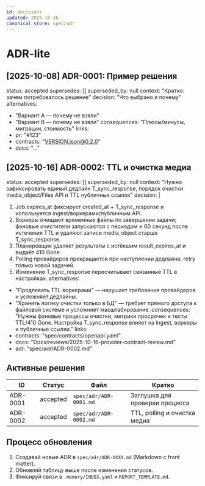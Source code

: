 ```yaml
---
id: decisions
updated: 2025-10-16
canonical_store: spec/adr
---
```


# ADR-lite

## [2025-10-08] ADR-0001: Пример решения
status: accepted
supersedes: []
superseded_by: null
context: "Кратко: зачем потребовалось решение"
decision: "Что выбрано и почему"
alternatives:
  - "Вариант A — почему не взяли"
  - "Вариант B — почему не взяли"
consequences: "Плюсы/минусы, миграции, стоимость"
links:
  - pr: "#123"
  - contracts: "VERSION.json@0.2.0"
  - docs: "…"

## [2025-10-16] ADR-0002: TTL и очистка медиа
status: accepted
supersedes: []
superseded_by: null
context: "Нужно зафиксировать единый дедлайн T_sync_response, порядок очистки media_object/Files API и TTL публичных ссылок"
decision: |
  1. Job.expires_at фиксирует created_at + T_sync_response и используется ingest/воркерами/публичным API.
  2. Воркеры очищают временные файлы по завершении задачи; фоновые очистители запускаются с периодом ≤ 60 секунд после истечения TTL и удаляют записи media_object старше T_sync_response.
  3. Планировщик удаляет результаты с истёкшим result_expires_at и выдаёт 410 Gone.
  4. Polling провайдеров прекращается при наступлении дедлайна; retry только новой задачей.
  5. Изменение T_sync_response пересчитывает связанные TTL в настройках.
alternatives:
  - "Продлевать TTL воркерами" — нарушает требования провайдеров и усложняет дедлайны.
  - "Хранить логику очистки только в БД" — требует прямого доступа к файловой системе и усложняет масштабирование.
consequences: "Нужны фоновые процессы очистки, метрики просрочек и тесты TTL/410 Gone. Настройка T_sync_response влияет на ingest, воркеры и публичные ссылки."
links:
  - contracts: "spec/contracts/openapi.yaml"
  - docs: "Docs/reviews/2025-10-16-provider-contract-review.md"
  - adr: "spec/adr/ADR-0002.md"

## Активные решения

| ID | Статус | Файл | Кратко |
| --- | --- | --- | --- |
| ADR-0001 | accepted | `spec/adr/ADR-0001.md` | Заглушка для проверки процесса |
| ADR-0002 | accepted | `spec/adr/ADR-0002.md` | TTL, polling и очистка медиа |

## Процесс обновления

1. Создавай новые ADR в `spec/adr/ADR-XXXX.md` (Markdown с front matter).
2. Обновляй таблицу выше после изменения статусов.
3. Фиксируй связи в `.memory/INDEX.yaml` и `REPORT_TEMPLATE.md`.
